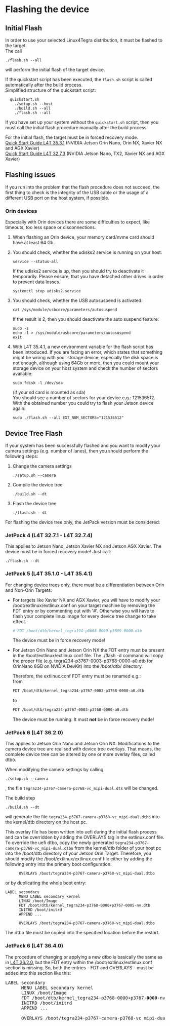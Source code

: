 # Flashing the device

## Initial Flash
In order to use your selected Linux4Tegra distribution, it must be flashed to the target. <br>
The call
```
./flash.sh --all
```
will perform the initial flash of the target device.

If the quickstart script has been executed, the `flash.sh` script is called automatically after the build process.<br>
Simplified structure of the quickstart script:
```
  quickstart.sh
    ./setup.sh --host
    ./build.sh --all
    ./flash.sh --all
```

If you have set up your system without the `quickstart.sh` script, then you must call the initial flash procedure manually after the build process.

For the initial flash, the target must be in forced recovery mode. <br>
[Quick Start Guide L4T 35.3.1](https://docs.nvidia.com/jetson/archives/r35.3.1/DeveloperGuide/text/IN/QuickStart.html) (NVIDIA Jetson Orin Nano, Orin NX, Xavier NX and AGX Xavier) <br>
[Quick Start Guide L4T 32.7.3](https://docs.nvidia.com/jetson/archives/l4t-archived/l4t-3273/index.html#page/Tegra%20Linux%20Driver%20Package%20Development%20Guide/quick_start.html) (NVIDIA Jetson Nano, TX2, Xavier NX and AGX Xavier)

## Flashing issues

If you run into the problem that the flash procedure does not succeed, the first thing to check is the integrity of the USB cable or the usage of a different USB port on the host system, if possible.<br>
### Orin devices
Especially with Orin devices there are some difficulties to expect, like timeouts, too less space or disconnections.
1. When flashing an Orin device, your memory card/nvme card should have at least 64 Gb.

2. You should check, whether the udisks2 service is running on your host:
   ```
   service --status-all
   ```
   If the udisks2 service is up, then you should try to deactivate it temporarily. Please ensure, that you have detached other drives in order to prevent data losses.
   ```
   systemctl stop udisks2.service
   ```
3. You should check, whether the USB autosuspend is activated:
   ```
   cat /sys/module/usbcore/parameters/autosuspend
   ```
   If the result is 2, then you should deactivate the auto suspend feature:
   ```
   sudo -s
   echo -1 > /sys/module/usbcore/parameters/autosuspend
   exit
   ```
4. With L4T 35.4.1, a new environment variable for the flash script has been introduced. If you are facing an error, which states that something might be wrong with your storage device, especially the disk space is not enough, although using 64Gb or more, then you could mount your storage device on your host system and check the number of sectors available:
   ```
   sudo fdisk -l /dev/sda
   ```
   (if your sd card is mounted as sda)<br>
   You should see a number of sectors for your device e.g.: 121536512. With the obtained number you could try to flash your Jetson device again:
   ```
   sudo ./flash.sh --all EXT_NUM_SECTORS="121536512"
   ```


## Device Tree Flash

If your system has been successfully flashed and you want to modify your camera settings (e.g. number of lanes), then you should perform the following steps:
1. Change the camera settings
   ```
   ./setup.sh --camera
   ```

2. Compile the device tree
   ```
   ./build.sh --dt
   ```
3. Flash the device tree
   ```
   ./flash.sh --dt
   ```

For flashing the device tree only, the JetPack version must be considered:

### JetPack 4 (L4T 32.7.1 - L4T 32.7.4)

This applies to Jetson Nano, Jetson Xavier NX and Jetson AGX Xavier.
The device must be in forced recovery mode! Just call:
```
./flash.sh --dt
```

### JetPack 5 (L4T 35.1.0 - L4T 35.4.1)

 For changing device trees only, there must be a differentiation between Orin and Non-Orin Targets:
  * For targets like Xavier NX and AGX Xavier, you will have to modify your /boot/extlinux/extlinux.conf on your target machine by removing the FDT entry or by commenting out with '#'. Otherwise you will have to flash your complete linux image for every device tree change to take effect.

    ```bash
    # FDT /boot/dtb/kernel_tegra194-p3668-0000-p3509-0000.dtb
    ```

    The device must be in force recovery mode!
  * For Jetson Orin Nano and Jetson Orin NX the FDT entry must be present in the /boot/extlinux/extlinux.conf file. The ./flash -d command will copy the proper file (e.g. tegra234-p3767-0003-p3768-0000-a0.dtb for OrinNano 8GB on NVIDIA DevKit) into the /boot/dtb/ directory.
  
    Therefore, the extlinux.conf FDT entry must be renamed e.g.:<br>
    from

    ```bash
    FDT /boot/dtb/kernel_tegra234-p3767-0003-p3768-0000-a0.dtb 
    ```

    to

    ```bash
    FDT /boot/dtb/tegra234-p3767-0003-p3768-0000-a0.dtb
    ```

    The device must be running. It must **not** be in force recovery mode!

### JetPack 6 (L4T 36.2.0)

This applies to Jetson Orin Nano and Jetson Orin NX. Modifications to the camera device tree are realised with device tree overlays. That means, the complete device tree can be altered by one or more overlay files, called dtbo.

When modifying the camera settings by calling
```
./setup.sh --camera
```
, the file `tegra234-p3767-camera-p3768-vc_mipi-dual.dts` will be changed.

The build step
```
./build.sh --dt
```
will generate the file `tegra234-p3767-camera-p3768-vc_mipi-dual.dtbo` into the kernel/dtb directory on the host pc.

This overlay file has been written into uefi during the initial flash process and can be overridden by adding the OVERLAYS tag in the extlinux.conf file.
To override the uefi dtbo, copy the newly generated `tegra234-p3767-camera-p3768-vc_mipi-dual.dtbo` from the kernel/dtb folder of your host pc into the /boot/dtb directory of your Jetson Orin Target.
Therefore, you should modify the /boot/extlinux/extlinux.conf file either by adding the following entry into the primary boot configuration:
```
      OVERLAYS /boot/tegra234-p3767-camera-p3768-vc_mipi-dual.dtbo
```
or by duplicating the whole boot entry:
```
LABEL secondary
      MENU LABEL secondary kernel
      LINUX /boot/Image
      FDT /boot/dtb/kernel_tegra234-p3768-0000+p3767-0005-nv.dtb
      INITRD /boot/initrd
      APPEND ...

      OVERLAYS /boot/tegra234-p3767-camera-p3768-vc_mipi-dual.dtbo
```
The dtbo file must be copied into the specified location before the restart.

### JetPack 6 (L4T 36.4.0)

The procedure of changing or applying a new dtbo is basically the same as in [L4T 36.2.0](/doc/DEVICE_FLASHING.md#jetpack-6-l4t-3620), but the FDT entry within the /boot/extlinux/extlinux.conf section is missing. So, both the entries - FDT and OVERLAYS - must be added into this section like this:

<pre>
LABEL secondary
      MENU LABEL secondary kernel
      LINUX /boot/Image
      FDT /boot/dtb/kernel_tegra234-p3768-0000+p3767-<b>0000</b>-nv.dtb
      INITRD /boot/initrd
      APPEND ...

      OVERLAYS /boot/tegra234-p3767-camera-p3768-vc_mipi-dual.dtbo
</pre>
